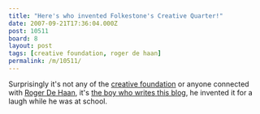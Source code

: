 ```yaml
---
title: "Here's who invented Folkestone's Creative Quarter!"
date: 2007-09-21T17:36:04.000Z
post: 10511
board: 8
layout: post
tags: [creative foundation, roger de haan]
permalink: /m/10511/
---
```

Surprisingly it's not any of the <a href="/wiki/creative+foundation">creative foundation</a> or anyone connected with <a href="/wiki/roger+de+haan">Roger De Haan</a>, it's <a href="http://metalpelican.blogspot.com/2007/09/id-consult-grammar-school-kids.html">the boy who writes this blog</a>, he invented it for a laugh while he was at school.
